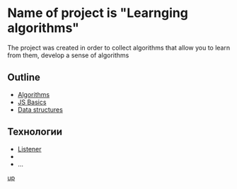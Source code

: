 <a id="up"></a>

# Name of project is "Learnging algorithms"
The project was created in order to collect algorithms that allow you to learn from them, develop a sense of algorithms

## Outline
- [Algorithms](#algorithms)
- [JS Basics](#js-basics)
- [Data structures](#data-structures)


## Технологии
- [Listener](https://github.com/Dimaggio-IT/algorithms/lestener.js)
- []()
- ...

[up](#up)
